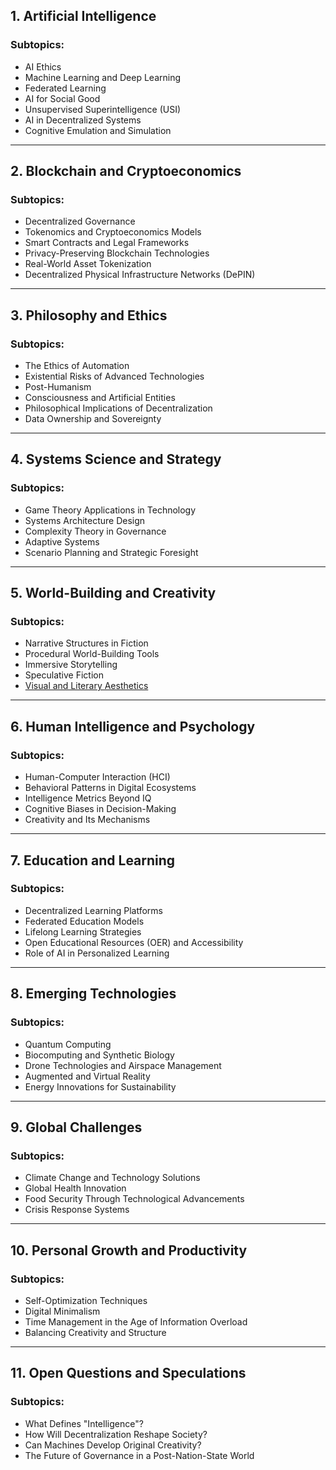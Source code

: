 ## **1. Artificial Intelligence**
### Subtopics:
- AI Ethics
- Machine Learning and Deep Learning
- Federated Learning
- AI for Social Good
- Unsupervised Superintelligence (USI)
- AI in Decentralized Systems
- Cognitive Emulation and Simulation

---

## **2. Blockchain and Cryptoeconomics**
### Subtopics:
- Decentralized Governance
- Tokenomics and Cryptoeconomics Models
- Smart Contracts and Legal Frameworks
- Privacy-Preserving Blockchain Technologies
- Real-World Asset Tokenization
- Decentralized Physical Infrastructure Networks (DePIN)

---

## **3. Philosophy and Ethics**
### Subtopics:
- The Ethics of Automation
- Existential Risks of Advanced Technologies
- Post-Humanism
- Consciousness and Artificial Entities
- Philosophical Implications of Decentralization
- Data Ownership and Sovereignty

---

## **4. Systems Science and Strategy**
### Subtopics:
- Game Theory Applications in Technology
- Systems Architecture Design
- Complexity Theory in Governance
- Adaptive Systems
- Scenario Planning and Strategic Foresight

---

## **5. World-Building and Creativity**
### Subtopics:
- Narrative Structures in Fiction
- Procedural World-Building Tools
- Immersive Storytelling
- Speculative Fiction
- [Visual and Literary Aesthetics](/LITERARY_PRODUCTS/JOES_NOTES/FAQS/WHAT_IS_ROLODEXTERS_AESTHETIC.md)

---

## **6. Human Intelligence and Psychology**
### Subtopics:
- Human-Computer Interaction (HCI)
- Behavioral Patterns in Digital Ecosystems
- Intelligence Metrics Beyond IQ
- Cognitive Biases in Decision-Making
- Creativity and Its Mechanisms

---

## **7. Education and Learning**
### Subtopics:
- Decentralized Learning Platforms
- Federated Education Models
- Lifelong Learning Strategies
- Open Educational Resources (OER) and Accessibility
- Role of AI in Personalized Learning

---

## **8. Emerging Technologies**
### Subtopics:
- Quantum Computing
- Biocomputing and Synthetic Biology
- Drone Technologies and Airspace Management
- Augmented and Virtual Reality
- Energy Innovations for Sustainability

---

## **9. Global Challenges**
### Subtopics:
- Climate Change and Technology Solutions
- Global Health Innovation
- Food Security Through Technological Advancements
- Crisis Response Systems

---

## **10. Personal Growth and Productivity**
### Subtopics:
- Self-Optimization Techniques
- Digital Minimalism
- Time Management in the Age of Information Overload
- Balancing Creativity and Structure

---

## **11. Open Questions and Speculations**
### Subtopics:
- What Defines "Intelligence"?
- How Will Decentralization Reshape Society?
- Can Machines Develop Original Creativity?
- The Future of Governance in a Post-Nation-State World